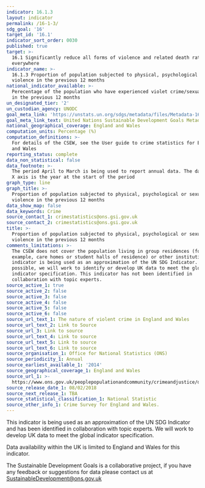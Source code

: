 ```yaml
---
indicator: 16.1.3
layout: indicator
permalink: /16-1-3/
sdg_goal: '16'
target_id: '16.1'
indicator_sort_order: 0030
published: true
target: >-
  16.1 Significantly reduce all forms of violence and related death rates
  everywhere
indicator_name: >-
  16.1.3 Proportion of population subjected to physical, psychological or sexual
  violence in the previous 12 months
national_indicator_available: >-
  Perecentage of the population who have experienced violet crime/sexual assault
  in the previous 12 months
un_designated_tier: '2'
un_custodian_agency: UNODC
goal_meta_link: 'https://unstats.un.org/sdgs/metadata/files/Metadata-16-01-03.pdf '
goal_meta_link_text: United Nations Sustainable Development Goals Metadata (PDF 217 KB)
national_geographical_coverage: England and Wales
computation_units: Percentage (%)
computation_definitions: >-
  For details of the CSEW, see the User guide to crime statistics for England
  and Wales
reporting_status: complete
data_non_statistical: false
data_footnote: >-
  The period April to March is being used to report annual data. The date on the
  X axis is the year at the start of the period
graph_type: line
graph_title: >-
  Proportion of population subjected to physical, psychological or sexual
  violence in the previous 12 months
data_show_map: false
data_keywords: Crime
source_contact_1: crimestatistics@ons.gsi.gov.uk
source_contact_2: crimestatistics@ons.gsi.gov.uk
title: >-
  Proportion of population subjected to physical, psychological or sexual
  violence in the previous 12 months
comments_limitations: >-
  The CSEW does not cover the population living in group residences (for
  example, care homes or student halls of residence) or other institutions This
  indicator is being used as an approximation of the UN SDG Indicator. Where
  possible, we will work to identify or develop UK data to meet the global
  indicator specification. This indicator has not been identified in
  collaboration with topic experts.
source_active_1: true
source_active_2: false
source_active_3: false
source_active_4: false
source_active_5: false
source_active_6: false
source_url_text_1: The nature of violent crime in England and Wales
source_url_text_2: Link to Source
source_url_3: Link to source
source_url_text_4: Link to source
source_url_text_5: Link to source
source_url_text_6: Link to source
source_organisation_1: Office for National Statistics (ONS)
source_periodicity_1: Annual
source_earliest_available_1: '2014'
source_geographical_coverage_1: England and Wales
source_url_1: >-
  https://www.ons.gov.uk/peoplepopulationandcommunity/crimeandjustice/datasets/thenatureofviolentcrimeappendixtables
source_release_date_1: 08/02/2018
source_next_release_1: TBA
source_statistical_classification_1: National Statistic
source_other_info_1: Crime Survey for England and Wales.
---
```

This indicator is being used as an approximation of the UN SDG Indicator and has been identified in collaboration with topic experts. We will work to develop UK data to meet the global indicator specification.

Data availability within the UK is limited to England and Wales for this indicator.


The Sustainable Development Goals is a collaborative project, if you have any feedback or suggestions for data please contact us at <SustainableDevelopment@ons.gov.uk>
